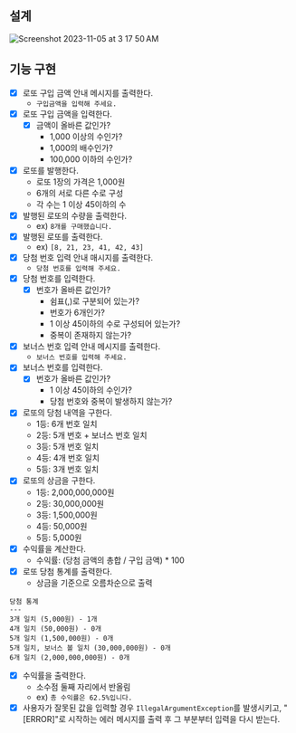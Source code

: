 ## 설계

![Screenshot 2023-11-05 at 3 17 50 AM](https://github.com/seungmin-park/algorithm-study/assets/78605779/8a80b687-af85-47d7-9276-c55efedd6430)

## 기능 구현

- [x] 로또 구입 금액 안내 메시지를 출력한다.
    - `구입금액을 입력해 주세요.`
- [x] 로또 구입 금액을 입력한다.
    - [x] 금액이 올바른 값인가?
        - 1,000 이상의 수인가?
        - 1,000의 배수인가?
        - 100,000 이하의 수인가?
- [x] 로또를 발행한다.
    - 로또 1장의 가격은 1,000원
    - 6개의 서로 다른 수로 구성
    - 각 수는 1 이상 45이하의 수
- [x] 발행된 로또의 수량을 출력한다.
    - ex) `8개를 구매했습니다.`
- [x] 발행된 로또를 출력한다.
    - ex) `[8, 21, 23, 41, 42, 43]`
- [x] 당첨 번호 입력 안내 매시지를 출력한다.
    - `당첨 번호를 입력해 주세요.`
- [x] 당첨 번호를 입력한다.
    - [x] 번호가 올바른 값인가?
        - 쉼표(,)로 구분되어 있는가?
        - 번호가 6개인가?
        - 1 이상 45이하의 수로 구성되어 있는가?
        - 중복이 존재하지 않는가?
- [x] 보너스 번호 입력 안내 메시지를 출력한다.
    - `보너스 번호를 입력해 주세요.`
- [x] 보너스 번호를 입력한다.
    - [x] 번호가 올바른 값인가?
        - 1 이상 45이하의 수인가?
        - 당첨 번호와 중복이 발생하지 않는가?
- [x] 로또의 당첨 내역을 구한다.
    - 1등: 6개 번호 일치
    - 2등: 5개 번호 + 보너스 번호 일치
    - 3등: 5개 번호 일치
    - 4등: 4개 번호 일치
    - 5등: 3개 번호 일치
- [x] 로또의 상금을 구한다.
    - 1등: 2,000,000,000원
    - 2등: 30,000,000원
    - 3등: 1,500,000원
    - 4등: 50,000원
    - 5등: 5,000원
- [x] 수익률을 계산한다.
    - 수익률: (당첨 금액의 총합 / 구입 금액) * 100
- [x] 로또 당첨 통계를 출력한다.
    - 상금을 기준으로 오름차순으로 출력

```
당첨 통계
---
3개 일치 (5,000원) - 1개
4개 일치 (50,000원) - 0개
5개 일치 (1,500,000원) - 0개
5개 일치, 보너스 볼 일치 (30,000,000원) - 0개
6개 일치 (2,000,000,000원) - 0개
```

- [x] 수익률을 출력한다.
    - 소수점 둘째 자리에서 반올림
    - ex) `총 수익률은 62.5%입니다.`
- [x] 사용자가 잘못된 값을 입력할 경우 `IllegalArgumentException`를 발생시키고, "[ERROR]"로 시작하는 에러 메시지를 출력 후 그 부분부터 입력을 다시 받는다.